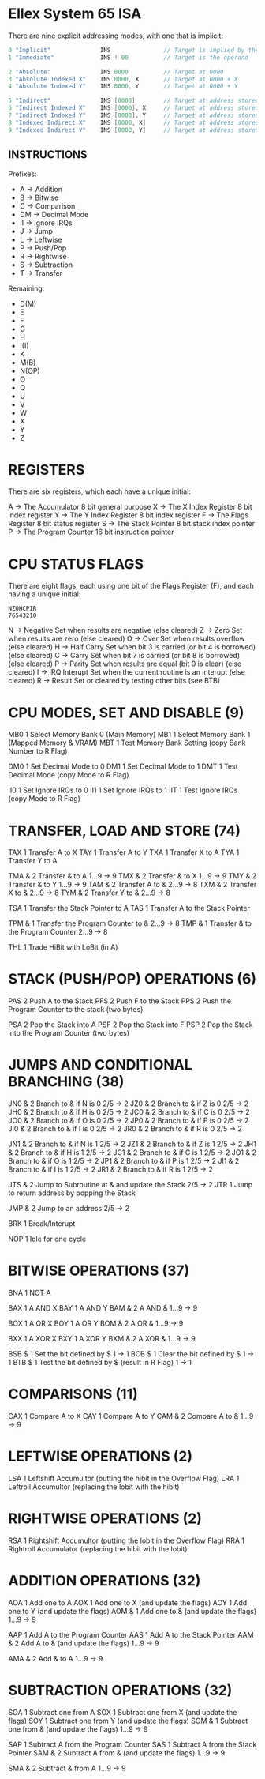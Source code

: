 Ellex System 65 ISA
===================

There are nine explicit addressing modes, with one that is implicit:

``` go
0 "Implicit"              INS               // Target is implied by the opcode
1 "Immediate"             INS ! 00          // Target is the operand

2 "Absolute"              INS 0000          // Target at 0000
3 "Absolute Indexed X"    INS 0000, X       // Target at 0000 + X
4 "Absolute Indexed Y"    INS 0000, Y       // Target at 0000 + Y

5 "Indirect"              INS [0000]        // Target at address stored at 0000, 0001
6 "Indirect Indexed X"    INS [0000], X     // Target at address stored at [0000, 0001] + X
7 "Indirect Indexed Y"    INS [0000], Y     // Target at address stored at [0000, 0001] + Y
8 "Indexed Indirect X"    INS [0000, X]     // Target at address stored at [0000 + X, 0001 + X]
9 "Indexed Indirect Y"    INS [0000, Y]     // Target at address stored at [0000 + Y, 0001 + Y]
```

INSTRUCTIONS
------------

Prefixes:

+ A  -> Addition
+ B  -> Bitwise
+ C  -> Comparison
+ DM -> Decimal Mode
+ II -> Ignore IRQs
+ J  -> Jump
+ L  -> Leftwise
+ P  -> Push/Pop
+ R  -> Rightwise
+ S  -> Subtraction
+ T  -> Transfer

Remaining:

+ D(M)
+ E
+ F
+ G
+ H
+ I(I)
+ K
+ M(B)
+ N(OP)
+ O
+ Q
+ U
+ V
+ W
+ X
+ Y
+ Z

# REGISTERS

There are six registers, which each have a unique initial:

A -> The Accumulator         8 bit general purpose
X -> The X Index Register    8 bit index register
Y -> The Y Index Register    8 bit index register
F -> The Flags Register      8 bit status register
S -> The Stack Pointer       8 bit stack index pointer
P -> The Program Counter    16 bit instruction pointer

# CPU STATUS FLAGS

There are eight flags, each using one bit of the Flags Register (F), and
each having a unique initial:

    NZOHCPIR
    76543210

N -> Negative       Set when results are negative (else cleared)
Z -> Zero           Set when results are zero (else cleared)
O -> Over           Set when results overflow (else cleared)
H -> Half Carry     Set when bit 3 is carried (or bit 4 is borrowed) (else cleared)
C -> Carry          Set when bit 7 is carried (or bit 8 is borrowed) (else cleared)
P -> Parity         Set when results are equal (bit 0 is clear) (else cleared)
I -> IRQ Interupt   Set when the current routine is an interupt (else cleared)
R -> Result         Set or cleared by testing other bits (see BTB)

# CPU MODES, SET AND DISABLE (9)

MB0         1    Select Memory Bank 0 (Main Memory)
MB1         1    Select Memory Bank 1 (Mapped Memory & VRAM)
MBT         1    Test Memory Bank Setting (copy Bank Number to R Flag)

DM0         1    Set Decimal Mode to 0
DM1         1    Set Decimal Mode to 1
DMT         1    Test Decimal Mode (copy Mode to R Flag)

II0         1    Set Ignore IRQs to 0
II1         1    Set Ignore IRQs to 1
IIT         1    Test Ignore IRQs (copy Mode to R Flag)

# TRANSFER, LOAD AND STORE (74)

TAX         1    Transfer A to X
TAY         1    Transfer A to Y
TXA         1    Transfer X to A
TYA         1    Transfer Y to A

TMA &       2    Transfer & to A                                1...9   -> 9
TMX &       2    Transfer & to X                                1...9   -> 9
TMY &       2    Transfer & to Y                                1...9   -> 9
TAM &       2    Transfer A to &                                2...9   -> 8
TXM &       2    Transfer X to &                                2...9   -> 8
TYM &       2    Transfer Y to &                                2...9   -> 8

TSA         1    Transfer the Stack Pointer to A
TAS         1    Transfer A to the Stack Pointer

TPM &       1    Transfer the Program Counter to &              2...9   -> 8
TMP &       1    Transfer & to the Program Counter              2...9   -> 8

THL         1    Trade HiBit with LoBit (in A)

# STACK (PUSH/POP) OPERATIONS (6)

PAS         2    Push A to the Stack
PFS         2    Push F to the Stack
PPS         2    Push the Program Counter to the stack (two bytes)

PSA         2    Pop the Stack into A
PSF         2    Pop the Stack into F
PSP         2    Pop the Stack into the Program Counter (two bytes)

# JUMPS AND CONDITIONAL BRANCHING (38)

JN0 &       2    Branch to & if N is 0                          2/5     -> 2
JZ0 &       2    Branch to & if Z is 0                          2/5     -> 2
JH0 &       2    Branch to & if H is 0                          2/5     -> 2
JC0 &       2    Branch to & if C is 0                          2/5     -> 2
JO0 &       2    Branch to & if O is 0                          2/5     -> 2
JP0 &       2    Branch to & if P is 0                          2/5     -> 2
JI0 &       2    Branch to & if I is 0                          2/5     -> 2
JR0 &       2    Branch to & if R is 0                          2/5     -> 2

JN1 &       2    Branch to & if N is 1                          2/5     -> 2
JZ1 &       2    Branch to & if Z is 1                          2/5     -> 2
JH1 &       2    Branch to & if H is 1                          2/5     -> 2
JC1 &       2    Branch to & if C is 1                          2/5     -> 2
JO1 &       2    Branch to & if O is 1                          2/5     -> 2
JP1 &       2    Branch to & if P is 1                          2/5     -> 2
JI1 &       2    Branch to & if I is 1                          2/5     -> 2
JR1 &       2    Branch to & if R is 1                          2/5     -> 2

JTS &       2    Jump to Subroutine at & and update the Stack   2/5     -> 2
JTR         1    Jump to return address by popping the Stack

JMP &       2    Jump to an address                             2/5     -> 2

BRK         1    Break/Interupt

NOP         1    Idle for one cycle

# BITWISE OPERATIONS (37)

BNA         1    NOT A

BAX         1    A AND X
BAY         1    A AND Y
BAM &       2    A AND &                                        1...9   -> 9

BOX         1    A OR X
BOY         1    A OR Y
BOM &       2    A OR &                                         1...9   -> 9

BXX         1    A XOR X
BXY         1    A XOR Y
BXM &       2    A XOR &                                        1...9   -> 9

BSB $       1    Set the bit defined by $                       1       -> 1
BCB $       1    Clear the bit defined by $                     1       -> 1
BTB $       1    Test the bit defined by $ (result in R Flag)   1       -> 1

# COMPARISONS (11)

CAX         1    Compare A to X
CAY         1    Compare A to Y
CAM &       2    Compare A to &                                 1...9   -> 9

# LEFTWISE OPERATIONS (2)

LSA         1    Leftshift Accumultor (putting the hibit in the Overflow Flag)
LRA         1    Leftroll Accumultor (replacing the lobit with the hibit)

# RIGHTWISE OPERATIONS (2)

RSA         1    Rightshift Accumultor (putting the lobit in the Overflow Flag)
RRA         1    Rightroll Accumulator (replacing the hibit with the lobit)

# ADDITION OPERATIONS (32)

AOA         1    Add one to A
AOX         1    Add one to X (and update the flags)
AOY         1    Add one to Y (and update the flags)
AOM &       1    Add one to & (and update the flags)             1...9   -> 9

AAP         1    Add A to the Program Counter
AAS         1    Add A to the Stack Pointer
AAM &       2    Add A to & (and update the flags)               1...9   -> 9

AMA &       2    Add & to A                                      1...9   -> 9

# SUBTRACTION OPERATIONS (32)

SOA         1    Subtract one from A
SOX         1    Subtract one from X (and update the flags)
SOY         1    Subtract one from Y (and update the flags)
SOM &       1    Subtract one from & (and update the flags)      1...9   -> 9

SAP         1    Subtract A from the Program Counter
SAS         1    Subtract A from the Stack Pointer
SAM &       2    Subtract A from & (and update the flags)        1...9   -> 9

SMA &       2    Subtract & from A                               1...9   -> 9
